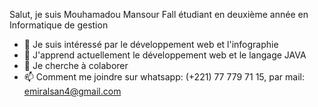 Salut, je suis Mouhamadou Mansour Fall étudiant en deuxième année en Informatique de gestion
- 👀 Je suis intéressé par le développement web et l'infographie
- 🌱 J'apprend actuellement le développement web et le langage JAVA
- 💞️ Je cherche à colaborer 
- 📫 Comment me joindre sur whatsapp: (+221) 77 779 71 15, par mail: emiralsan4@gmail.com

<!---
HadjiMansuur/HadjiMansuur is a ✨ special ✨ repository because its `README.md` (this file) appears on your GitHub profile.
You can click the Preview link to take a look at your changes.
--->
